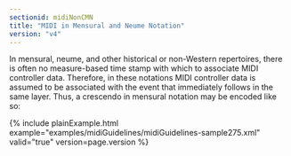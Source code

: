 ```yaml
---
sectionid: midiNonCMN
title: "MIDI in Mensural and Neume Notation"
version: "v4"
---
```




In mensural, neume, and other historical or non-Western repertoires, there is often
no
measure-based time stamp with which to associate MIDI controller data. Therefore,
in these
notations MIDI controller data is assumed to be associated with the event that immediately
follows in the same layer. Thus, a crescendo in mensural notation may be encoded like
so:

{% include plainExample.html example="examples/midiGuidelines/midiGuidelines-sample275.xml" valid="true" version=page.version %}

